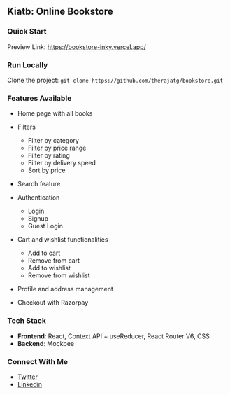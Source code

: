 ## Kiatb: Online Bookstore

### Quick Start
Preview Link: https://bookstore-inky.vercel.app/

### Run Locally
Clone the project: `git clone https://github.com/therajatg/bookstore.git`

### Features Available
- Home page with all books

- Filters
  - Filter by category
  - Filter by price range
  - Filter by rating
  - Filter by delivery speed
  - Sort by price
  
- Search feature
  
- Authentication
  - Login
  - Signup
  - Guest Login
  
- Cart and wishlist functionalities
  - Add to cart
  - Remove from cart
  - Add to wishlist
  - Remove from wishlist
  
- Profile and address management

- Checkout with Razorpay

### Tech Stack
- **Frontend**: React, Context API + useReducer, React Router V6, CSS
- **Backend**: Mockbee

### Connect With Me
- [Twitter](https://twitter.com/therajatg)
- [Linkedin](https://www.linkedin.com/in/therajatg/)
